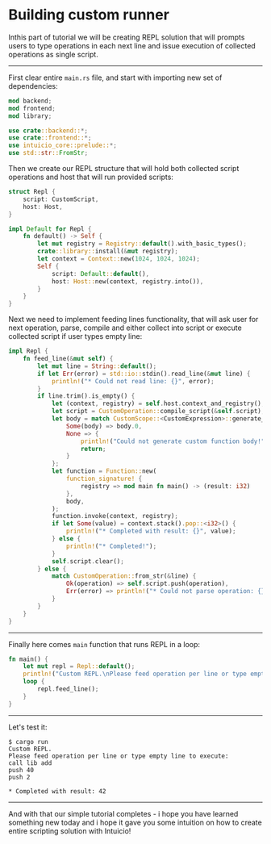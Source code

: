# Building custom runner

Inthis part of tutorial we will be creating REPL solution that will prompts users to type operations in each next line and issue execution of collected operations as single script.

---

First clear entire `main.rs` file, and start with importing new set of dependencies:
```rust
mod backend;
mod frontend;
mod library;

use crate::backend::*;
use crate::frontend::*;
use intuicio_core::prelude::*;
use std::str::FromStr;
```
Then we create our REPL structure that will hold both collected script operations and host that will run provided scripts:
```rust
struct Repl {
    script: CustomScript,
    host: Host,
}

impl Default for Repl {
    fn default() -> Self {
        let mut registry = Registry::default().with_basic_types();
        crate::library::install(&mut registry);
        let context = Context::new(1024, 1024, 1024);
        Self {
            script: Default::default(),
            host: Host::new(context, registry.into()),
        }
    }
}
```
Next we need to implement feeding lines functionality, that will ask user for next operation, parse, compile and either collect into script or execute collected script if user types empty line:
```rust
impl Repl {
    fn feed_line(&mut self) {
        let mut line = String::default();
        if let Err(error) = std::io::stdin().read_line(&mut line) {
            println!("* Could not read line: {}", error);
        }
        if line.trim().is_empty() {
            let (context, registry) = self.host.context_and_registry();
            let script = CustomOperation::compile_script(&self.script);
            let body = match CustomScope::<CustomExpression>::generate_function_body(script, ()) {
                Some(body) => body.0,
                None => {
                    println!("Could not generate custom function body!");
                    return;
                }
            };
            let function = Function::new(
                function_signature! {
                    registry => mod main fn main() -> (result: i32)
                },
                body,
            );
            function.invoke(context, registry);
            if let Some(value) = context.stack().pop::<i32>() {
                println!("* Completed with result: {}", value);
            } else {
                println!("* Completed!");
            }
            self.script.clear();
        } else {
            match CustomOperation::from_str(&line) {
                Ok(operation) => self.script.push(operation),
                Err(error) => println!("* Could not parse operation: {}", error),
            }
        }
    }
}
```

---

Finally here comes `main` function that runs REPL in a loop:
```rust
fn main() {
    let mut repl = Repl::default();
    println!("Custom REPL.\nPlease feed operation per line or type empty line to execute:");
    loop {
        repl.feed_line();
    }
}
```

---

Let's test it:
```text
$ cargo run
Custom REPL.
Please feed operation per line or type empty line to execute:
call lib add
push 40
push 2

* Completed with result: 42
```

---

And with that our simple tutorial completes - i hope you have learned something new today and i hope it gave you some intuition on how to create entire scripting solution with Intuicio!